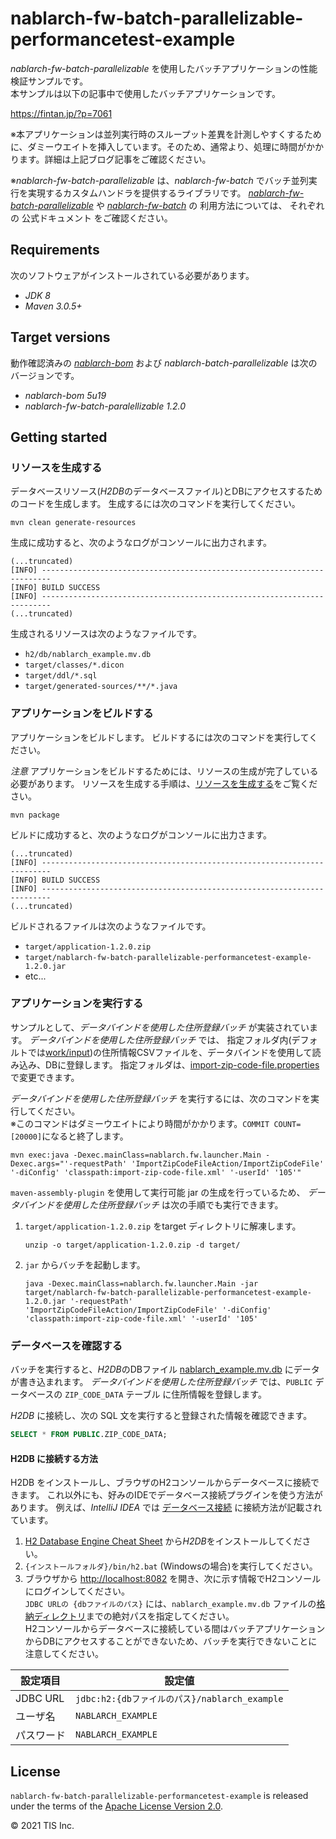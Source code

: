 # nablarch-fw-batch-parallelizable-performancetest-example

*nablarch-fw-batch-parallelizable* を使用したバッチアプリケーションの性能検証サンプルです。  
本サンプルは以下の記事中で使用したバッチアプリケーションです。

https://fintan.jp/?p=7061

※本アプリケーションは並列実行時のスループット差異を計測しやすくするために、ダミーウエイトを挿入しています。そのため、通常より、処理に時間がかかります。詳細は上記ブログ記事をご確認ください。

※*nablarch-fw-batch-parallelizable* は、*nablarch-fw-batch* でバッチ並列実行を実現するカスタムハンドラを提供するライブラリです。
[*nablarch-fw-batch-parallelizable*](https://github.com/lerna-stack/nablarch-fw-batch-parallelizable/) や [*nablarch-fw-batch*](https://nablarch.github.io/docs/LATEST/doc/application_framework/application_framework/batch/index.html) の 利用方法については、
それぞれの 公式ドキュメント をご確認ください。

## Requirements
次のソフトウェアがインストールされている必要があります。

* *JDK 8*
* *Maven 3.0.5+*


## Target versions
動作確認済みの
[*nablarch-bom*](https://github.com/nablarch/nablarch-profiles) および
*nablarch-batch-parallelizable* は次のバージョンです。

* *nablarch-bom 5u19*
* *nablarch-fw-batch-paralellizable 1.2.0*

## Getting started

### リソースを生成する

データベースリソース(*H2DB*のデータベースファイル)とDBにアクセスするためのコードを生成します。
生成するには次のコマンドを実行してください。

```shell
mvn clean generate-resources
```

生成に成功すると、次のようなログがコンソールに出力されます。

```shell
(...truncated)
[INFO] ------------------------------------------------------------------------
[INFO] BUILD SUCCESS
[INFO] ------------------------------------------------------------------------
(...truncated)
```

生成されるリソースは次のようなファイルです。
- `h2/db/nablarch_example.mv.db`
- `target/classes/*.dicon`
- `target/ddl/*.sql`
- `target/generated-sources/**/*.java`


### アプリケーションをビルドする

アプリケーションをビルドします。
ビルドするには次のコマンドを実行してください。

*注意* アプリケーションをビルドするためには、リソースの生成が完了している必要があります。
リソースを生成する手順は、[リソースを生成する](#リソースを生成する)をご覧ください。

```shell
mvn package
```
    
ビルドに成功すると、次のようなログがコンソールに出力さます。

```shell
(...truncated)
[INFO] ------------------------------------------------------------------------
[INFO] BUILD SUCCESS
[INFO] ------------------------------------------------------------------------
(...truncated)
```

ビルドされるファイルは次のようなファイルです。
- `target/application-1.2.0.zip`
- `target/nablarch-fw-batch-parallelizable-performancetest-example-1.2.0.jar`
- etc...


### アプリケーションを実行する

サンプルとして、*データバインドを使用した住所登録バッチ* が実装されています。
*データバインドを使用した住所登録バッチ* では、
指定フォルダ内(デフォルトでは[work/input](./work/input))の住所情報CSVファイルを、データバインドを使用して読み込み、DBに登録します。
指定フォルダは、[import-zip-code-file.properties](src/main/resources/batch-config/import-zip-code-file.properties) で変更できます。

*データバインドを使用した住所登録バッチ* を実行するには、次のコマンドを実行してください。  
※このコマンドはダミーウエイトにより時間がかかります。`COMMIT COUNT=[20000]`になると終了します。

```shell
mvn exec:java -Dexec.mainClass=nablarch.fw.launcher.Main -Dexec.args="'-requestPath' 'ImportZipCodeFileAction/ImportZipCodeFile' '-diConfig' 'classpath:import-zip-code-file.xml' '-userId' '105'"
```


`maven-assembly-plugin` を使用して実行可能 jar の生成を行っているため、
*データバインドを使用した住所登録バッチ* は次の手順でも実行できます。

1. `target/application-1.2.0.zip` をtarget ディレクトリに解凍します。  
   ```shell
   unzip -o target/application-1.2.0.zip -d target/
   ```
1. `jar` からバッチを起動します。
    ```shell
    java -Dexec.mainClass=nablarch.fw.launcher.Main -jar target/nablarch-fw-batch-parallelizable-performancetest-example-1.2.0.jar '-requestPath' 'ImportZipCodeFileAction/ImportZipCodeFile' '-diConfig' 'classpath:import-zip-code-file.xml' '-userId' '105'
    ```


### データベースを確認する

バッチを実行すると、*H2DB*のDBファイル [nablarch_example.mv.db](h2/db/nablarch_example.mv.db) にデータが書き込まれます。
*データバインドを使用した住所登録バッチ* では、`PUBLIC` データベースの `ZIP_CODE_DATA` テーブル に住所情報を登録します。

*H2DB* に接続し、次の SQL 文を実行すると登録された情報を確認できます。
```sql
SELECT * FROM PUBLIC.ZIP_CODE_DATA;
```

#### H2DB に接続する方法

H2DB をインストールし、ブラウザのH2コンソールからデータベースに接続できます。
これ以外にも、好みのIDEでデータベース接続プラグインを使う方法があります。
例えば、*IntelliJ IDEA* では
[データベース接続](https://pleiades.io/help/idea/connecting-to-a-database.html#connect-to-couchbase-database)
に接続方法が記載されています。

1. [H2 Database Engine Cheat Sheet](http://www.h2database.com/html/cheatSheet.html) から*H2DB*をインストールしてください。
1. `{インストールフォルダ}/bin/h2.bat` (Windowsの場合)を実行してください。
1. ブラウザから [http://localhost:8082](http://localhost:8082) を開き、次に示す情報でH2コンソールにログインしてください。  
  `JDBC URLの {dbファイルのパス}` には、`nablarch_example.mv.db` ファイルの[格納ディレクトリ](h2/db)までの絶対パスを指定してください。  
  H2コンソールからデータベースに接続している間はバッチアプリケーションからDBにアクセスすることができないため、バッチを実行できないことに注意してください。

| 設定項目   | 設定値                                    |
| -------- | ---------------------------------------- |
| JDBC URL | `jdbc:h2:{dbファイルのパス}/nablarch_example` |
| ユーザ名   | `NABLARCH_EXAMPLE`                         |
| パスワード | `NABLARCH_EXAMPLE`                         |

## License

`nablarch-fw-batch-parallelizable-performancetest-example` is released under the terms of the [Apache License Version 2.0](LICENSE.txt).

© 2021 TIS Inc.
